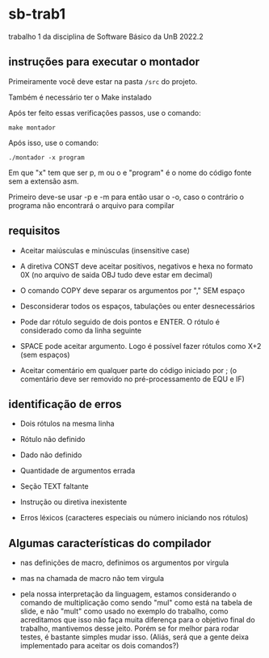 # sb-trab1
trabalho 1 da disciplina de Software Básico da UnB 2022.2

## instruções para executar o montador

Primeiramente você deve estar na pasta ```/src``` do projeto.

Também é necessário ter o Make instalado

Após ter feito essas verificações passos, use o comando:

``` make montador ```

Após isso, use o comando:

``` ./montador -x program ```

Em que "x" tem que ser p, m ou o e "program" é o nome do código fonte sem a extensão asm.

Primeiro deve-se usar -p e -m para então usar o -o, caso o contrário o programa não encontrará o arquivo para compilar

## requisitos

- Aceitar maiúsculas e minúsculas (insensitive case)

- A diretiva CONST deve aceitar positivos, negativos e hexa no formato 0X (no arquivo de saida OBJ tudo deve estar em 
decimal)

- O comando COPY deve separar os argumentos por "," SEM espaço

- Desconsiderar todos os espaços, tabulações ou enter desnecessários

- Pode dar rótulo seguido de dois pontos e ENTER. O rótulo é considerado como da linha seguinte

- SPACE pode aceitar argumento. Logo é possível fazer rótulos como X+2 (sem espaços)

- Aceitar comentário em qualquer parte do código iniciado por ; (o comentário deve ser removido no pré-processamento de EQU e IF)

## identificação de erros

- Dois rótulos na mesma linha

- Rótulo não definido 

- Dado não definido 
- Quantidade de argumentos errada

- Seção TEXT faltante

- Instrução ou diretiva inexistente 

- Erros léxicos (caracteres especiais ou número iniciando nos rótulos)

## Algumas características do compilador

- nas definições de macro, definimos os argumentos por virgula

- mas na chamada de macro não tem virgula

- pela nossa interpretação da linguagem, estamos considerando o comando de multiplicação como sendo "mul" como está na tabela de slide, e não "mult" como usado no exemplo do trabalho, como acreditamos que isso não faça muita diferença para o objetivo final do trabalho, mantivemos desse jeito. Porém se for melhor para rodar testes, é bastante simples mudar isso. (Aliás, será que a gente deixa implementado para aceitar os dois comandos?)